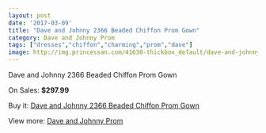 ```yaml
---
layout: post
date: '2017-03-09'
title: "Dave and Johnny 2366 Beaded Chiffon Prom Gown"
category: Dave and Johnny Prom
tags: ["dresses","chiffon","charming","prom","dave"]
image: http://img.princessan.com/41630-thickbox_default/dave-and-johnny-2366-beaded-chiffon-prom-gown.jpg
---
```

Dave and Johnny 2366 Beaded Chiffon Prom Gown

On Sales: **$297.99**
<a href="https://www.princessan.com/en/dave-and-johnny-prom/19391-dave-and-johnny-2366-beaded-chiffon-prom-gown.html"><amp-img layout="responsive" width="600" height="600" src="//img.princessan.com/41630-thickbox_default/dave-and-johnny-2366-beaded-chiffon-prom-gown.jpg" alt="Dave and Johnny 2366 Beaded Chiffon Prom Gown 0" /></a>
<a href="https://www.princessan.com/en/dave-and-johnny-prom/19391-dave-and-johnny-2366-beaded-chiffon-prom-gown.html"><amp-img layout="responsive" width="600" height="600" src="//img.princessan.com/41631-thickbox_default/dave-and-johnny-2366-beaded-chiffon-prom-gown.jpg" alt="Dave and Johnny 2366 Beaded Chiffon Prom Gown 1" /></a>

Buy it: [Dave and Johnny 2366 Beaded Chiffon Prom Gown](https://www.princessan.com/en/dave-and-johnny-prom/19391-dave-and-johnny-2366-beaded-chiffon-prom-gown.html "Dave and Johnny 2366 Beaded Chiffon Prom Gown")

View more: [Dave and Johnny Prom](https://www.princessan.com/en/181-dave-and-johnny-prom "Dave and Johnny Prom")